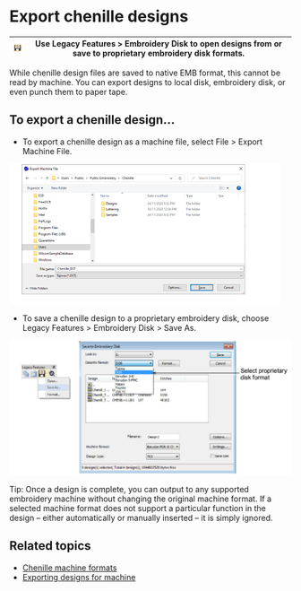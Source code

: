 # Export chenille designs

| ![EmbroideryDisk00057.png](assets/EmbroideryDisk00057.png) | Use Legacy Features > Embroidery Disk to open designs from or save to proprietary embroidery disk formats. |
| ---------------------------------------------------------- | ---------------------------------------------------------------------------------------------------------- |

While chenille design files are saved to native EMB format, this cannot be read by machine. You can export designs to local disk, embroidery disk, or even punch them to paper tape.

## To export a chenille design...

- To export a chenille design as a machine file, select File > Export Machine File.

![ExportMachineFile.png](assets/ExportMachineFile.png)

- To save a chenille design to a proprietary embroidery disk, choose Legacy Features > Embroidery Disk > Save As.

![chenille_output00058.png](assets/chenille_output00058.png)

Tip: Once a design is complete, you can output to any supported embroidery machine without changing the original machine format. If a selected machine format does not support a particular function in the design – either automatically or manually inserted – it is simply ignored.

## Related topics

- [Chenille machine formats](Chenille_machine_formats)
- [Exporting designs for machine](../../Production/output/Exporting_designs_for_machine)
